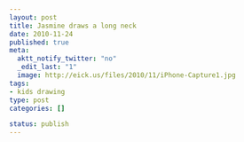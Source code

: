 ```yaml
--- 
layout: post
title: Jasmine draws a long neck
date: 2010-11-24
published: true
meta: 
  aktt_notify_twitter: "no"
  _edit_last: "1"
  image: http://eick.us/files/2010/11/iPhone-Capture1.jpg
tags: 
- kids drawing
type: post
categories: []

status: publish
---
```


